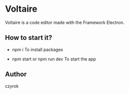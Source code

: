 # Voltaire

Voltaire is a code editor made with the Framework Electron.

## How to start it?

* npm i
To install packages

* npm start or npm run dev
To start the app

## Author

czyrok